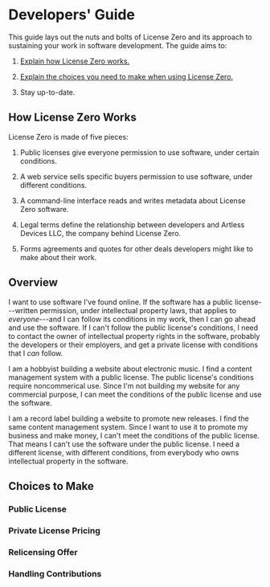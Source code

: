# Developers' Guide

This guide lays out the nuts and bolts of License Zero and its approach to sustaining your work in software development.  The guide aims to:

1. [Explain how License Zero works.](#how)

2. [Explain the choices you need to make when using License Zero.](#choices)

3. Stay up-to-date.

## <a id="how">How License Zero Works</a>

License Zero is made of five pieces:

1. Public licenses give everyone permission to use software, under certain conditions.

2. A web service sells specific buyers permission to use software, under different conditions.

3. A command-line interface reads and writes metadata about License Zero software.

4. Legal terms define the relationship between developers and Artless Devices LLC, the company behind License Zero.

5. Forms agreements and quotes for other deals developers might like to make about their work.

## Overview

I want to use software I've found online. If the software has a public license---written permission, under intellectual property laws, that applies to _everyone_---and I can follow its conditions in my work, then I can go ahead and use the software. If I can't follow the public license's conditions, I need to contact the owner of intellectual property rights in the software, probably the developers or their employers, and get a private license with conditions that I _can_ follow.

I am a hobbyist building a website about electronic music. I find a content management system with a public license. The public license's conditions require noncommerical use. Since I'm not building my website for any commercial purpose, I can meet the conditions of the public license and use the software.

I am a record label building a website to promote new releases. I find the same content management system. Since I want to use it to promote my business and make money, I can't meet the conditions of the public license. That means I can't use the software under the public license. I need a different license, with different conditions, from everybody who owns intellectual property in the software.

## <a id="choices">Choices to Make</a>

### Public License

### Private License Pricing

### Relicensing Offer

### Handling Contributions
